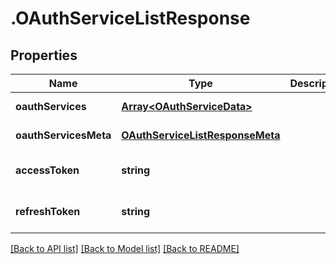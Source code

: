 # .OAuthServiceListResponse

## Properties

Name | Type | Description | Notes
------------ | ------------- | ------------- | -------------
**oauthServices** | [**Array&lt;OAuthServiceData&gt;**](OAuthServiceData.md) |  | [default to undefined]
**oauthServicesMeta** | [**OAuthServiceListResponseMeta**](OAuthServiceListResponseMeta.md) |  | [default to undefined]
**accessToken** | **string** |  | [optional] [default to undefined]
**refreshToken** | **string** |  | [optional] [default to undefined]


[[Back to API list]](../README.md#documentation-for-api-endpoints) [[Back to Model list]](../README.md#documentation-for-models) [[Back to README]](../README.md)
